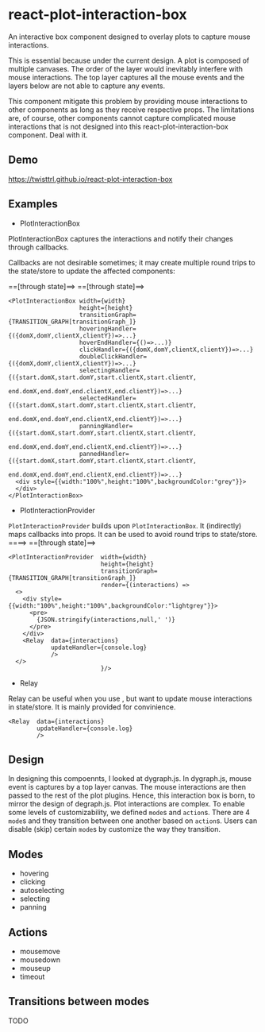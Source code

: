 # react-plot-interaction-box

An interactive box component designed to overlay plots to capture mouse interactions.

This is essential because under the current design. A plot is composed of multiple canvases. The order of the layer would inevitably interfere with mouse interactions. The top layer captures all the mouse events and the layers below are not able to capture any events.

This component mitigate this problem by providing mouse interactions to other components as long as they receive respective props. The limitations are, of course, other components cannot capture complicated mouse interactions that is not designed into this react-plot-interaction-box component. Deal with it.

## Demo
https://twisttrl.github.io/react-plot-interaction-box

## Examples

* PlotInteractionBox

PlotInteractionBox captures the interactions and notify their changes through callbacks.

Callbacks are not desirable sometimes; it may create multiple round trips to the state/store to update the affected components:

<PlotInteractionBox> ==\[through state\]==> <SomeDataPointSelector> ==\[through state\]==> <DataPointPlot>

```
<PlotInteractionBox width={width}
                    height={height}
                    transitionGraph={TRANSITION_GRAPH[transitionGraph_]}
                    hoveringHandler={({domX,domY,clientX,clientY})=>...}
                    hoverEndHandler={()=>...)}
                    clickHandler={({domX,domY,clientX,clientY})=>...}
                    doubleClickHandler={({domX,domY,clientX,clientY})=>...}
                    selectingHandler={({start.domX,start.domY,start.clientX,start.clientY,
                                        end.domX,end.domY,end.clientX,end.clientY})=>...}
                    selectedHandler={({start.domX,start.domY,start.clientX,start.clientY,
                                        end.domX,end.domY,end.clientX,end.clientY})=>...}
                    panningHandler={({start.domX,start.domY,start.clientX,start.clientY,
                                        end.domX,end.domY,end.clientX,end.clientY})=>...}
                    pannedHandler={({start.domX,start.domY,start.clientX,start.clientY,
                                        end.domX,end.domY,end.clientX,end.clientY})=>...}
  <div style={{width:"100%",height:"100%",backgroundColor:"grey"}}>
  </div>
</PlotInteractionBox>
```

* PlotInteractionProvider

`PlotInteractionProvider` builds upon `PlotInteractionBox`. It (indirectly) maps callbacks into props. It can be used to avoid round trips to state/store.
<PlotInteractionProvider> ====> <SomeDataPointSelector> ==\[through state\]==> <DataPointPlot>

```
<PlotInteractionProvider  width={width}
                          height={height}
                          transitionGraph={TRANSITION_GRAPH[transitionGraph_]}
                          render={(interactions) =>
  <>
    <div style={{width:"100%",height:"100%",backgroundColor:"lightgrey"}}>
      <pre>
        {JSON.stringify(interactions,null,' ')}
      </pre>
    </div>
    <Relay  data={interactions}
            updateHandler={console.log}
            />
  </>
                          }/>
```

* Relay

Relay can be useful when you use <PlotInteractionProvider>, but want to update mouse interactions in state/store. It is mainly provided for convinience.

```
<Relay  data={interactions}
        updateHandler={console.log}
        />
```

## Design
In designing this compoennts, I looked at dygraph.js. In dygraph.js, mouse event is captures by a top layer canvas. The mouse interactions are then passed to the rest of the plot plugins.
Hence, this interaction box is born, to mirror the design of degraph.js.
Plot interactions are complex. To enable some levels of customizability, we defined `mode`s and `action`s. There are 4 `mode`s and they transition between one another based on `action`s. Users can disable (skip) certain `mode`s by customize the way they transition.

## Modes
* hovering
* clicking
* autoselecting
* selecting
* panning

## Actions
* mousemove
* mousedown
* mouseup
* timeout

## Transitions between modes
TODO
